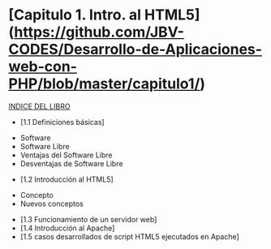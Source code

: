 # [Capitulo 1. Intro. al HTML5] (https://github.com/JBV-CODES/Desarrollo-de-Aplicaciones-web-con-PHP/blob/master/capitulo1/)
[INDICE DEL LIBRO](https://github.com/JBV-CODES/Desarrollo-de-Aplicaciones-web-con-PHP/)
- [1.1 Definiciones básicas]
* Software
* Software Libre
* Ventajas del Software Libre
* Desventajas de Software Libre
- [1.2 Introducción al HTML5]
* Concepto
* Nuevos conceptos
- [1.3 Funcionamiento de un servidor web]
- [1.4 Introducción al Apache]
- [1.5 casos desarrollados de script HTML5 ejecutados en Apache]
